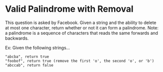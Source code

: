 # Valid Palindrome with Removal

This question is asked by Facebook. Given a string and the ability to delete at most one character, return whether or not it can form a palindrome.
Note: a palindrome is a sequence of characters that reads the same forwards and backwards.

Ex: Given the following strings...

```
"abcba", return true
"foobof", return true (remove the first 'o', the second 'o', or 'b')
"abccab", return false
```
